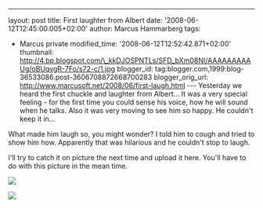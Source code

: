 ---
layout: post
title: First laughter from Albert
date: '2008-06-12T12:45:00.005+02:00'
author: Marcus Hammarberg
tags:
  - Marcus
private
modified_time: '2008-06-12T12:52:42.871+02:00'
thumbnail: http://4.bp.blogspot.com/\_kkDJOSPNTLs/SFD_bXm08NI/AAAAAAAAAUg/oBUqvgR-7Fo/s72-c/1.jpg
blogger_id: tag:blogger.com,1999:blog-36533086.post-3606708872668700283
blogger_orig_url: http://www.marcusoft.net/2008/06/first-laugh.html ---
Yesterday we heard the first chuckle and laughter from Albert... It was
a very special feeling - for the first time you could sense his voice,
how he will sound when he talks. Also it was very moving to see him so
happy. He couldn't keep it in...

What made him laugh so, you might wonder? I told him to cough and tried
to show him how. Apparently that was hilarious and he couldn't stop to
laugh.

I'll try to catch it on picture the next time and upload it here. You'll
have to do with this picture in the mean time.


<img
src="http://4.bp.blogspot.com/_kkDJOSPNTLs/SFD_bXm08NI/AAAAAAAAAUg/oBUqvgR-7Fo/s400/1.jpg"
id="BLOGGER_PHOTO_ID_5210945614526083282"
style="DISPLAY: block; MARGIN: 0px auto 10px; CURSOR: hand; TEXT-ALIGN: center"
data-border="0" />


<img
src="http://4.bp.blogspot.com/_kkDJOSPNTLs/SFD_q1-u6tI/AAAAAAAAAUo/W8Vsno2Nbmo/s400/DSC_1333.jpg"
id="BLOGGER_PHOTO_ID_5210945880377453266"
style="DISPLAY: block; MARGIN: 0px auto 10px; CURSOR: hand; TEXT-ALIGN: center"
data-border="0" />
